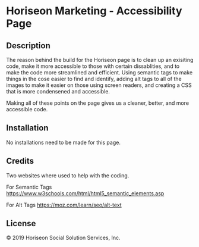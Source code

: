 # Horiseon Marketing - Accessibility Page

## Description

The reason behind the build for the Horiseon page is to clean up an exisiting code, make it more accessible to those with certain dissablities, and to make the code more streamlined and efficient. Using semantic tags to make things in the cose easier to find and identify, adding alt tags to all of the images to make it easier on those using screen readers, and creating a CSS that is more condensened and accessible.

Making all of these points on the page gives us a cleaner, better, and more accessible code.

## Installation

No installations need to be made for this page.

## Credits

Two websites where used to help with the coding.

For Semantic Tags https://www.w3schools.com/html/html5_semantic_elements.asp

For Alt Tags https://moz.com/learn/seo/alt-text

## License

&copy; 2019 Horiseon Social Solution Services, Inc.


